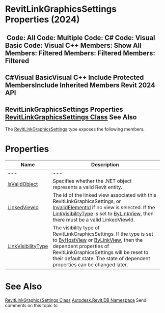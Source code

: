 # RevitLinkGraphicsSettings Properties (2024)

﻿
 Code: All Code: Multiple Code: C# Code: Visual Basic Code: Visual C++  Members: Show All Members: Filtered Members: Filtered Members: Filtered   
---  
C#Visual BasicVisual C++
Include Protected MembersInclude Inherited Members
Revit 2024 API  
---  
RevitLinkGraphicsSettings Properties  
[RevitLinkGraphicsSettings Class](2673e53a-632b-327d-2bb3-b07fce16b81e.md "RevitLinkGraphicsSettings Class") See Also  
---  
The [RevitLinkGraphicsSettings](2673e53a-632b-327d-2bb3-b07fce16b81e.md "RevitLinkGraphicsSettings Class") type exposes the following members.
# Properties
| Name | Description |
| --- | --- |
| --- | --- | --- |
| [IsValidObject](69fca39d-fec1-7e96-bb39-ec5d77a4d8f8.md "IsValidObject Property") | Specifies whether the .NET object represents a valid Revit entity. |
| [LinkedViewId](053b6a8c-2212-322c-8f21-b7d95e089b42.md "LinkedViewId Property") | The id of the linked view associated with this RevitLinkGraphicsSettings, or [InvalidElementId](08ae8886-6ab3-3ef5-d2e0-0da2ffa7bd2c.md "InvalidElementId Property") if no view is selected. If the [LinkVisibilityType](e48416ed-38f3-063d-cddd-8262486772b6.md "LinkVisibilityType Property") is set to [ByLinkView](f33e82f3-5bec-4532-457e-d01dc537024f.md "LinkVisibility Enumeration"), then there must be a valid LinkedViewId. |
| [LinkVisibilityType](e48416ed-38f3-063d-cddd-8262486772b6.md "LinkVisibilityType Property") | The visibility type of RevitLinkGraphicsSettings. If the type is set to [ByHostView](f33e82f3-5bec-4532-457e-d01dc537024f.md "LinkVisibility Enumeration") or [ByLinkView](f33e82f3-5bec-4532-457e-d01dc537024f.md "LinkVisibility Enumeration"), then the dependent properties of RevitLinkGraphicsSettings will be reset to their default state. The state of dependent properties can be changed later. |

# See Also
[RevitLinkGraphicsSettings Class](2673e53a-632b-327d-2bb3-b07fce16b81e.md "RevitLinkGraphicsSettings Class")
[Autodesk.Revit.DB Namespace](87546ba7-461b-c646-cbb1-2cb8f5bff8b2.md "Autodesk.Revit.DB Namespace")
Send comments on this topic to 